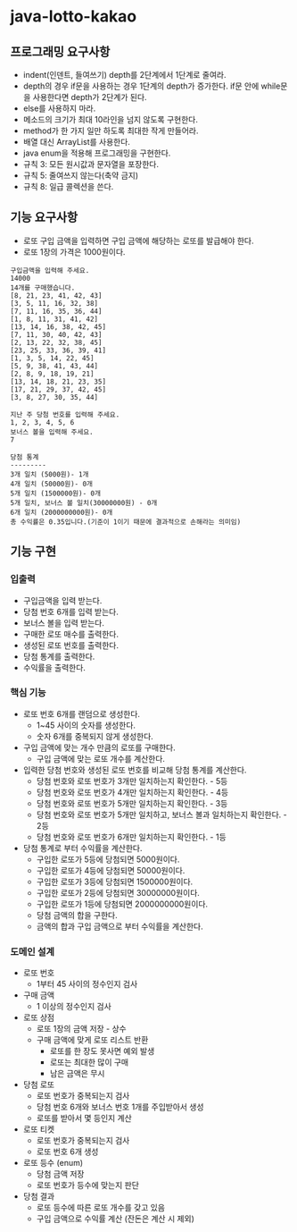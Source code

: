# java-lotto-kakao

## 프로그래밍 요구사항

* indent(인덴트, 들여쓰기) depth를 2단계에서 1단계로 줄여라.
* depth의 경우 if문을 사용하는 경우 1단계의 depth가 증가한다. if문 안에 while문을 사용한다면 depth가 2단계가 된다.
* else를 사용하지 마라.
* 메소드의 크기가 최대 10라인을 넘지 않도록 구현한다.
* method가 한 가지 일만 하도록 최대한 작게 만들어라.
* 배열 대신 ArrayList를 사용한다.
* java enum을 적용해 프로그래밍을 구현한다.
* 규칙 3: 모든 원시값과 문자열을 포장한다.
* 규칙 5: 줄여쓰지 않는다(축약 금지)
* 규칙 8: 일급 콜렉션을 쓴다.

## 기능 요구사항

* 로또 구입 금액을 입력하면 구입 금액에 해당하는 로또를 발급해야 한다.
* 로또 1장의 가격은 1000원이다.

```
구입금액을 입력해 주세요.
14000
14개를 구매했습니다.
[8, 21, 23, 41, 42, 43]
[3, 5, 11, 16, 32, 38]
[7, 11, 16, 35, 36, 44]
[1, 8, 11, 31, 41, 42]
[13, 14, 16, 38, 42, 45]
[7, 11, 30, 40, 42, 43]
[2, 13, 22, 32, 38, 45]
[23, 25, 33, 36, 39, 41]
[1, 3, 5, 14, 22, 45]
[5, 9, 38, 41, 43, 44]
[2, 8, 9, 18, 19, 21]
[13, 14, 18, 21, 23, 35]
[17, 21, 29, 37, 42, 45]
[3, 8, 27, 30, 35, 44]

지난 주 당첨 번호를 입력해 주세요.
1, 2, 3, 4, 5, 6
보너스 볼을 입력해 주세요.
7

당첨 통계
---------
3개 일치 (5000원)- 1개
4개 일치 (50000원)- 0개
5개 일치 (1500000원)- 0개
5개 일치, 보너스 볼 일치(30000000원) - 0개
6개 일치 (2000000000원)- 0개
총 수익률은 0.35입니다.(기준이 1이기 때문에 결과적으로 손해라는 의미임)
```

## 기능 구현

### 입출력

* 구입금액을 입력 받는다.
* 당첨 번호 6개를 입력 받는다.
* 보너스 볼을 입력 받는다.
* 구매한 로또 매수를 출력한다.
* 생성된 로또 번호를 출력한다.
* 당첨 통계를 출력한다.
* 수익률을 출력한다.

### 핵심 기능

* 로또 번호 6개를 랜덤으로 생성한다.
    * 1~45 사이의 숫자를 생성한다.
    * 숫자 6개를 중복되지 않게 생성한다.
* 구입 금액에 맞는 개수 만큼의 로또를 구매한다.
    * 구입 금액에 맞는 로또 개수를 계산한다.
* 입력한 당첨 번호와 생성된 로또 번호를 비교해 당첨 통계를 계산한다.
    * 당첨 번호와 로또 번호가 3개만 일치하는지 확인한다. - 5등
    * 당첨 번호와 로또 번호가 4개만 일치하는지 확인한다. - 4등
    * 당첨 번호와 로또 번호가 5개만 일치하는지 확인한다. - 3등
    * 당첨 번호와 로또 번호가 5개만 일치하고, 보너스 볼과 일치하는지 확인한다. - 2등
    * 당첨 번호와 로또 번호가 6개만 일치하는지 확인한다. - 1등
* 당첨 통계로 부터 수익률을 계산한다.
    * 구입한 로또가 5등에 당첨되면 5000원이다.
    * 구입한 로또가 4등에 당첨되면 50000원이다.
    * 구입한 로또가 3등에 당첨되면 1500000원이다.
    * 구입한 로또가 2등에 당첨되면 30000000원이다.
    * 구입한 로또가 1등에 당첨되면 2000000000원이다.
    * 당첨 금액의 합을 구한다.
    * 금액의 합과 구입 금액으로 부터 수익률을 계산한다.

### 도메인 설계

* 로또 번호
    * 1부터 45 사이의 정수인지 검사
* 구매 금액
    * 1 이상의 정수인지 검사
* 로또 상점
    * 로또 1장의 금액 저장 - 상수
    * 구매 금액에 맞게 로또 리스트 반환
        * 로또를 한 장도 못사면 예외 발생
        * 로또는 최대한 많이 구매
        * 남은 금액은 무시
* 당첨 로또
    * 로또 번호가 중복되는지 검사
    * 당첨 번호 6개와 보너스 번호 1개를 주입받아서 생성
    * 로또를 받아서 몇 등인지 계산
* 로또 티켓
    * 로또 번호가 중복되는지 검사
    * 로또 번호 6개 생성
* 로또 등수 (enum)
    * 당첨 금액 저장
    * 로또 번호가 등수에 맞는지 판단
* 당첨 결과
    * 로또 등수에 따른 로또 개수를 갖고 있음
    * 구입 금액으로 수익률 계산 (잔돈은 계산 시 제외)
